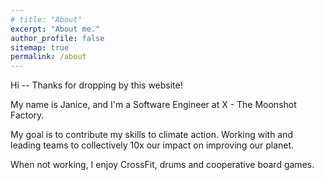 ```yaml
---
# title: "About"
excerpt: "About me."
author_profile: false
sitemap: true
permalink: /about
---
```


Hi -- Thanks for dropping by this website!

My name is Janice, and I'm a Software Engineer at X - The Moonshot Factory.

My goal is to contribute my skills to climate action. Working with and leading
teams to collectively 10x our impact on improving our planet.

When not working, I enjoy CrossFit, drums and cooperative board games. 